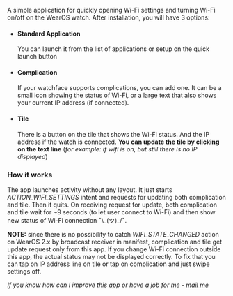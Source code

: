 A simple application for quickly opening Wi-Fi settings and turning Wi-Fi on/off on the WearOS watch.
After installation, you will have 3 options:

- #### Standard Application
  You can launch it from the list of applications or setup on the quick launch button

- #### Complication
  If your watchface supports complications, you can add one.
  It can be a small icon showing the status of Wi-Fi, or a large text that also shows your current IP address (if connected).

- #### Tile
  There is a button on the tile that shows the Wi-Fi status. And the IP address if the watch is connected.
  **You can update the tile by clicking on the text line** (*for example: if wifi is on, but still there is no IP displayed*)

### How it works
The app launches activity without any layout. It just starts *ACTION_WIFI_SETTINGS* intent and requests for updating both complication and tile. Then it quits.
On receiving request for update, both complication and tile wait for ~9 seconds (to let user connect to Wi-Fi)  and then show new status of Wi-Fi connection ¯\\_(ツ)\_/¯.

**NOTE:** since there is no possibility to catch *WIFI_STATE_CHANGED* action on WearOS 2.x by broadcast receiver in manifest, complication and tile get update request only from this app. If you change Wi-Fi connection outside this app, the actual status may not be displayed correctly.
To fix that you can tap on IP address line on tile or tap on complication and just swipe settings off.

*If you know how can I improve this app or have a job for me - [mail me](mailto:art.an.savin@gmail.com)*